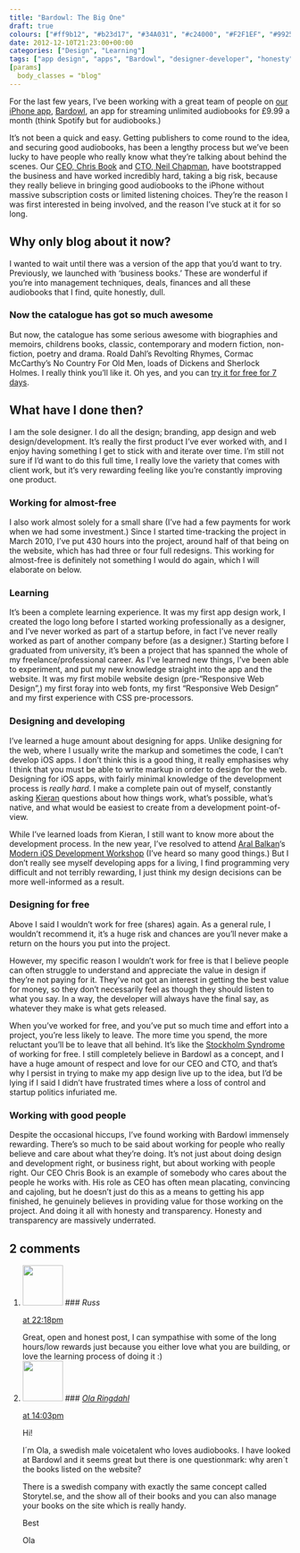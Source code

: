 ```yaml
---
title: "Bardowl: The Big One"
draft: true
colours: ["#ff9b12", "#b23d17", "#34A031", "#c24000", "#F2F1EF", "#992500", "#C1C1C1"]
date: 2012-12-10T21:23:00+00:00
categories: ["Design", "Learning"]
tags: ["app design", "apps", "Bardowl", "designer-developer", "honesty", "transparency", "working for free"]
[params]
  body_classes = "blog"
---
```


For the last few years, I’ve been working with a great team of people on [our iPhone app](https://itunes.apple.com/app/bardowl/id492667930?ls=1&amp;mt=8), [Bardowl](http://bardowl.com), an app for streaming unlimited audiobooks for £9.99 a month (think Spotify but for audiobooks.)

It’s not been a quick and easy. Getting publishers to come round to the idea, and securing good audiobooks, has been a lengthy process but we’ve been lucky to have people who really know what they’re talking about behind the scenes. Our [CEO, Chris Book](http://twitter.com/bookmeister) and [CTO, Neil Chapman](http://twitter.com/neilp33l), have bootstrapped the business and have worked incredibly hard, taking a big risk, because they really believe in bringing good audiobooks to the iPhone without massive subscription costs or limited listening choices. They’re the reason I was first interested in being involved, and the reason I’ve stuck at it for so long.

## Why only blog about it now?

I wanted to wait until there was a version of the app that you’d want to try. Previously, we launched with ‘business books.’ These are wonderful if you’re into management techniques, deals, finances and all these audiobooks that I find, quite honestly, dull.

### Now the catalogue has got so much awesome

But now, the catalogue has some serious awesome with biographies and memoirs, childrens books, classic, contemporary and modern fiction, non-fiction, poetry and drama. Roald Dahl’s Revolting Rhymes, Cormac McCarthy’s No Country For Old Men, loads of Dickens and Sherlock Holmes. I really think you’ll like it. Oh yes, and you can [try it for free for 7 days](https://itunes.apple.com/app/bardowl/id492667930?ls=1&amp;mt=8).

## What have I done then?

I am the sole designer. I do all the design; branding, app design and web design/development. It’s really the first product I’ve ever worked with, and I enjoy having something I get to stick with and iterate over time. I’m still not sure if I’d want to do this full time, I really love the variety that comes with client work, but it’s very rewarding feeling like you’re constantly improving one product.

### Working for almost-free

I also work almost solely for a small share (I’ve had a few payments for work when we had some investment.) Since I started time-tracking the project in March 2010, I’ve put 430 hours into the project, around half of that being on the website, which has had three or four full redesigns. This working for almost-free is definitely not something I would do again, which I will elaborate on below.

### Learning

It’s been a complete learning experience. It was my first app design work, I created the logo long before I started working professionally as a designer, and I’ve never worked as part of a startup before, in fact I’ve never really worked as part of another company before (as a designer.) Starting before I graduated from university, it’s been a project that has spanned the whole of my freelance/professional career. As I’ve learned new things, I’ve been able to experiment, and put my new knowledge straight into the app and the website. It was my first mobile website design (pre-“Responsive Web Design”,) my first foray into web fonts, my first “Responsive Web Design” and my first experience with CSS pre-processors.

### Designing and developing

I’ve learned a huge amount about designing for apps. Unlike designing for the web, where I usually write the markup and sometimes the code, I can’t develop iOS apps. I don’t think this is a good thing, it really emphasises why I think that you must be able to write markup in order to design for the web. Designing for iOS apps, with fairly minimal knowledge of the development process is *really hard*. I make a complete pain out of myself, constantly asking [Kieran](http://twitter.com/kgutteridge) questions about how things work, what’s possible, what’s native, and what would be easiest to create from a development point-of-view.

While I’ve learned loads from Kieran, I still want to know more about the development process. In the new year, I’ve resolved to attend [Aral Balkan](http://twitter.com/aral)‘s [Modern iOS Development Workshop](http://www.moderniosdevelopment.com/) (I’ve heard so many good things.) But I don’t really see myself developing apps for a living, I find programming very difficult and not terribly rewarding, I just think my design decisions can be more well-informed as a result.

### Designing for free

Above I said I wouldn’t work for free (shares) again. As a general rule, I wouldn’t recommend it, it’s a huge risk and chances are you’ll never make a return on the hours you put into the project.

However, my specific reason I wouldn’t work for free is that I believe people can often struggle to understand and appreciate the value in design if they’re not paying for it. They’ve not got an interest in getting the best value for money, so they don’t necessarily feel as though they should listen to what you say. In a way, the developer will always have the final say, as whatever they make is what gets released.

When you’ve worked for free, and you’ve put so much time and effort into a project, you’re less likely to leave. The more time you spend, the more reluctant you’ll be to leave that all behind. It’s like the [Stockholm Syndrome](http://en.wikipedia.org/wiki/Stockholm_syndrome) of working for free. I still completely believe in Bardowl as a concept, and I have a huge amount of respect and love for our CEO and CTO, and that’s why I persist in trying to make my app design live up to the idea, but I’d be lying if I said I didn’t have frustrated times where a loss of control and startup politics infuriated me.

### Working with good people

Despite the occasional hiccups, I’ve found working with Bardowl immensely rewarding. There’s so much to be said about working for people who really believe and care about what they’re doing. It’s not just about doing design and development right, or business right, but about working with people right. Our CEO Chris Book is an example of somebody who cares about the people he works with. His role as CEO has often mean placating, convincing and cajoling, but he doesn’t just do this as a means to getting his app finished, he genuinely believes in providing value for those working on the project. And doing it all with honesty and transparency. Honesty and transparency are massively underrated.


## 2 comments

<ol class="commentlist">
	<li class="comment even thread-even depth-1" id="li-comment-417">
			<div class="comment-author vcard">
			<img alt='' src='https://secure.gravatar.com/avatar/c51f7b5294f5c364096920ae63f267dc?s=72&amp;d=mm&amp;r=g' srcset='https://secure.gravatar.com/avatar/c51f7b5294f5c364096920ae63f267dc?s=144&amp;d=mm&amp;r=g 2x' class='avatar avatar-72 photo' height='72' width='72' />
### <cite class="fn">Russ</cite>
		</div>
		<aside class="comment-meta commentmetadata"><p><a href="#comment-417"><time datetime="2012-12-10T22:18:53+00:00" pubdate class="published">
		 at <span class="hours">22:18pm</span></time></a></p>
	</aside>
	<div class="comment-entry">
		Great, open and honest post, I can sympathise with some of the long hours/low rewards just because you either love what you are building, or love the learning process of doing it :)
	</div>
</li>
	<li class="comment odd alt thread-odd thread-alt depth-1" id="li-comment-418">
			<div class="comment-author vcard">
			<img alt='' src='https://secure.gravatar.com/avatar/6ab9b89687df7f10f51a01997304f4fe?s=72&amp;d=mm&amp;r=g' srcset='https://secure.gravatar.com/avatar/6ab9b89687df7f10f51a01997304f4fe?s=144&amp;d=mm&amp;r=g 2x' class='avatar avatar-72 photo' height='72' width='72' />
### <cite class="fn"><a href='http://olar.se' rel='external nofollow' class='url'>Ola Ringdahl</a></cite>
		</div>
		<aside class="comment-meta commentmetadata"><p><a href="#comment-418"><time datetime="2013-02-07T14:03:07+00:00" pubdate class="published">
		 at <span class="hours">14:03pm</span></time></a></p>
	</aside>
	<div class="comment-entry">
		<p>Hi!

I´m Ola, a swedish male voicetalent who loves audiobooks. I have looked at Bardowl and it seems great but there is one questionmark: why aren´t the books listed on the website?

There is a swedish company with exactly the same concept called Storytel.se, and the show all of their books and you can also manage your books on the site which is really handy.

Best

Ola</p>	</div>
</li>
</ol>
